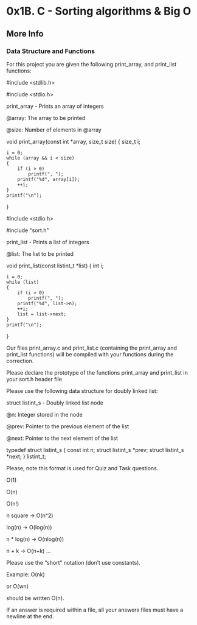 # 0x1B. C - Sorting algorithms & Big O

## More Info

### Data Structure and Functions

For this project you are given the following print_array, and print_list functions:

\#include <stdlib.h>

\#include <stdio.h>

print_array - Prints an array of integers

@array: The array to be printed

@size: Number of elements in @array

void print_array(const int *array, size_t size)
{
    size_t i;

    i = 0;
    while (array && i < size)
    {
        if (i > 0)
            printf(", ");
        printf("%d", array[i]);
        ++i;
    }
    printf("\n");
}

\#include <stdio.h>

\#include "sort.h"

print_list - Prints a list of integers

@list: The list to be printed

void print_list(const listint_t *list)
{
    int i;

    i = 0;
    while (list)
    {
        if (i > 0)
            printf(", ");
        printf("%d", list->n);
        ++i;
        list = list->next;
    }
    printf("\n");
}

Our files print_array.c and print_list.c (containing the print_array and print_list functions) will be compiled with your functions during the correction.

Please declare the prototype of the functions print_array and print_list in your sort.h header file

Please use the following data structure for doubly linked list:

struct listint_s - Doubly linked list node

@n: Integer stored in the node

@prev: Pointer to the previous element of the list

@next: Pointer to the next element of the list

typedef struct listint_s
{
    const int n;
    struct listint_s *prev;
    struct listint_s *next;
} listint_t;

Please, note this format is used for Quiz and Task questions.

O(1)

O(n)

O(n!)

n square -> O(n^2)

log(n) -> O(log(n))

n * log(n) -> O(nlog(n))

n + k -> O(n+k)
…

Please use the “short” notation (don’t use constants).

Example:
O(nk)

or O(wn)

should be written O(n).

If an answer is required within a file, all your answers files must have a newline at the end.
